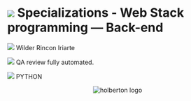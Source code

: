 <h1><img src="https://img.icons8.com/ios-filled/60/000000/machine-learning.png"/> Specializations - Web Stack programming ― Back-end</h1>

<p><img src="https://img.icons8.com/ios-filled/14/000000/user-male-circle.png"/> Wilder Rincon Iriarte</p>

<p><img src="https://img.icons8.com/material/19/000000/checkbox--v2.png"/> QA review fully automated.</p>

<p><img src="https://img.icons8.com/material/20/000000/add-tag--v1.png"/> PYTHON </p>

<p align="center"><img src="https://blog.holbertonschool.com/wp-content/uploads/2020/04/unnamed-2.png" alt="holberton logo" </p>